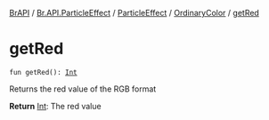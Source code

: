 [BrAPI](../../../index.md) / [Br.API.ParticleEffect](../../index.md) / [ParticleEffect](../index.md) / [OrdinaryColor](index.md) / [getRed](./get-red.md)

# getRed

`fun getRed(): `[`Int`](https://kotlinlang.org/api/latest/jvm/stdlib/kotlin/-int/index.html)

Returns the red value of the RGB format

**Return**
[Int](https://kotlinlang.org/api/latest/jvm/stdlib/kotlin/-int/index.html): The red value

